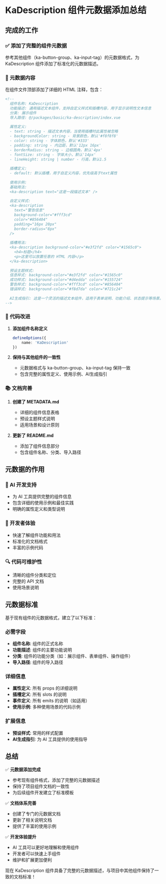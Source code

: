 # KaDescription 组件元数据添加总结

## 完成的工作

### ✅ 添加了完整的组件元数据

参考其他组件（ka-button-group、ka-input-tag）的元数据格式，为 KaDescription 组件添加了标准化的元数据描述。

### 📝 元数据内容

在组件文件顶部添加了详细的 HTML 注释，包含：

```html
<!--
  组件名称: KaDescription
  功能描述: 通用描述文本组件，支持自定义样式和插槽内容，用于显示说明性文本信息
  分类: 展示组件
  导入路径: @/packages/basic/ka-description/index.vue
  
  属性定义:
  - text: string - 描述文本内容，当使用插槽时此属性被忽略
  - backgroundColor: string - 背景颜色，默认'#f8f8f8'
  - color: string - 字体颜色，默认'#333'
  - padding: string - 内边距，默认'12px 16px'
  - borderRadius: string - 边框圆角，默认'4px'
  - fontSize: string - 字体大小，默认'14px'
  - lineHeight: string | number - 行高，默认1.5
  
  插槽定义:
  - default: 默认插槽，用于自定义内容，优先级高于text属性
  
  使用示例:
  基础用法:
  <ka-description text="这是一段描述文本" />
  
  自定义样式:
  <ka-description 
    text="警告信息"
    background-color="#fff3cd"
    color="#856404"
    padding="16px 20px"
    border-radius="8px"
  />
  
  插槽用法:
  <ka-description background-color="#e3f2fd" color="#1565c0">
    <h4>标题</h4>
    <p>这里可以放置任意的 HTML 内容</p>
  </ka-description>
  
  预设主题样式:
  信息样式: background-color="#e3f2fd" color="#1565c0"
  成功样式: background-color="#d4edda" color="#155724"
  警告样式: background-color="#fff3cd" color="#856404"
  错误样式: background-color="#f8d7da" color="#721c24"
  
  AI生成指引: 这是一个灵活的描述文本组件，适用于表单说明、功能介绍、状态提示等场景。支持通过属性或插槽传入内容，可自定义各种样式属性。当内容为空时自动隐藏，具有良好的响应式表现和用户体验。
-->
```

### 🔧 代码改进

1. **添加组件名称定义**
   ```typescript
   defineOptions({
       name: 'KaDescription'
   })
   ```

2. **保持与其他组件的一致性**
   - 元数据格式与 ka-button-group、ka-input-tag 保持一致
   - 包含完整的属性定义、使用示例、AI生成指引

### 📚 文档完善

1. **创建了 METADATA.md**
   - 详细的组件信息表格
   - 预设主题样式说明
   - 适用场景和设计原则

2. **更新了 README.md**
   - 添加了组件信息部分
   - 包含组件名称、分类、导入路径

## 元数据的作用

### 🤖 AI 开发支持
- 为 AI 工具提供完整的组件信息
- 包含详细的使用示例和最佳实践
- 明确的属性定义和类型说明

### 👥 开发者体验
- 快速了解组件功能和用法
- 标准化的文档格式
- 丰富的示例代码

### 🔍 代码可维护性
- 清晰的组件分类和定位
- 完整的 API 文档
- 使用场景说明

## 元数据标准

基于现有组件的元数据格式，建立了以下标准：

### 必需字段
- **组件名称**: 组件的正式名称
- **功能描述**: 组件的主要功能说明
- **分类**: 组件的功能分类（如：展示组件、表单组件、操作组件）
- **导入路径**: 组件的导入路径

### 详细信息
- **属性定义**: 所有 props 的详细说明
- **插槽定义**: 所有 slots 的说明
- **事件定义**: 所有 emits 的说明（如适用）
- **使用示例**: 多种使用场景的代码示例

### 扩展信息
- **预设样式**: 常用的样式配置
- **AI生成指引**: 为 AI 工具提供的使用指导

## 总结

✅ **元数据添加完成**
- 参考现有组件格式，添加了完整的元数据描述
- 保持了项目组件文档的一致性
- 为后续组件开发建立了标准模板

✅ **文档体系完善**
- 创建了专门的元数据文档
- 更新了相关说明文档
- 提供了丰富的使用示例

✅ **开发体验提升**
- AI 工具可以更好地理解和使用组件
- 开发者可以快速上手组件
- 维护和扩展更加便利

现在 KaDescription 组件具备了完整的元数据描述，与项目中其他组件保持了一致的文档标准！